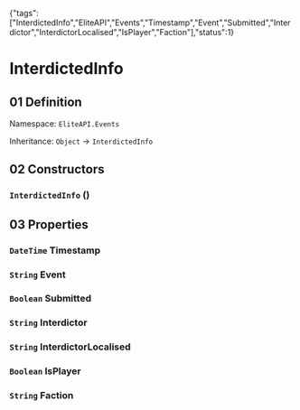 {"tags":["InterdictedInfo","EliteAPI","Events","Timestamp","Event","Submitted","Interdictor","InterdictorLocalised","IsPlayer","Faction"],"status":1}

# InterdictedInfo

## 01 Definition

Namespace: `EliteAPI.Events`

Inheritance: `Object` → `InterdictedInfo`

## 02 Constructors

### `InterdictedInfo` ()

## 03 Properties

### `DateTime` Timestamp

### `String` Event

### `Boolean` Submitted

### `String` Interdictor

### `String` InterdictorLocalised

### `Boolean` IsPlayer

### `String` Faction

